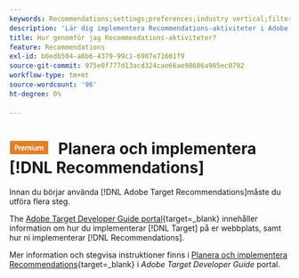 ```yaml
---
keywords: Recommendations;settings;preferences;industry vertical;filter inkompatibla villkor;default host group;thumb base url;recommendations api token
description: 'Lär dig implementera Recommendations-aktiviteter i Adobe Target. '
title: Hur genomför jag Recommendations-aktiviteter?
feature: Recommendations
exl-id: b6edb504-a8b6-4379-99c1-6907e71601f9
source-git-commit: 975e0f777d13acd324cae66ae98606a985ec0792
workflow-type: tm+mt
source-wordcount: '96'
ht-degree: 0%

---
```


# ![PREMIUM](/help/main/assets/premium.png) Planera och implementera [!DNL Recommendations]

Innan du börjar använda [!DNL Adobe Target Recommendations]måste du utföra flera steg.

The [Adobe Target Developer Guide portal](https://developer.adobe.com/target/){target=_blank} innehåller information om hur du implementerar [!DNL Target] på er webbplats, samt hur ni implementerar [!DNL Recommendations].

Mer information och stegvisa instruktioner finns i [Planera och implementera Recommendations](https://developer-stage.adobe.com/target/implement/recommendations/){target=_blank} i *Adobe Target Developer Guide* portal.
